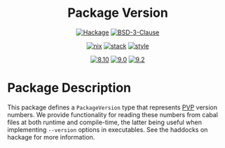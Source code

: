<div align="center">

# Package Version


[![Hackage](https://img.shields.io/hackage/v/package-version)](https://hackage.haskell.org/package/package-version)
[![BSD-3-Clause](https://img.shields.io/github/license/tbidne/package-version?color=blue)](https://opensource.org/licenses/BSD-3-Clause)

[![nix](https://img.shields.io/github/workflow/status/tbidne/package-version/nix/main?label=nix&logo=nixos&logoColor=85c5e7&labelColor=2f353c)](https://github.com/tbidne/package-version/actions/workflows/nix_ci.yaml)
[![stack](https://img.shields.io/github/workflow/status/tbidne/package-version/stack/main?label=stack%2019&logoColor=white&labelColor=2f353c)](https://github.com/tbidne/package-version/actions/workflows/stack_ci.yaml)
[![style](https://img.shields.io/github/workflow/status/tbidne/package-version/style/main?label=style&logoColor=white&labelColor=2f353c)](https://github.com/tbidne/package-version/actions/workflows/style_ci.yaml)

[![8.10](https://img.shields.io/github/workflow/status/tbidne/package-version/8.10/main?label=8.10&logo=haskell&logoColor=904d8c&labelColor=2f353c)](https://github.com/tbidne/package-version/actions/workflows/ghc_8-10.yaml)
[![9.0](https://img.shields.io/github/workflow/status/tbidne/package-version/9.0/main?label=9.0&logo=haskell&logoColor=904d8c&labelColor=2f353c)](https://github.com/tbidne/package-version/actions/workflows/ghc_9-0.yaml)
[![9.2](https://img.shields.io/github/workflow/status/tbidne/package-version/9.2/main?label=9.2&logo=haskell&logoColor=904d8c&labelColor=2f353c)](https://github.com/tbidne/package-version/actions/workflows/ghc_9-2.yaml)

</div>

# Package Description

This package defines a `PackageVersion` type that represents [PVP](https://pvp.haskell.org/) version numbers. We provide functionality for reading these numbers from cabal files at both runtime and compile-time, the latter being useful when implementing `--version` options in executables. See the haddocks on hackage for more information.
